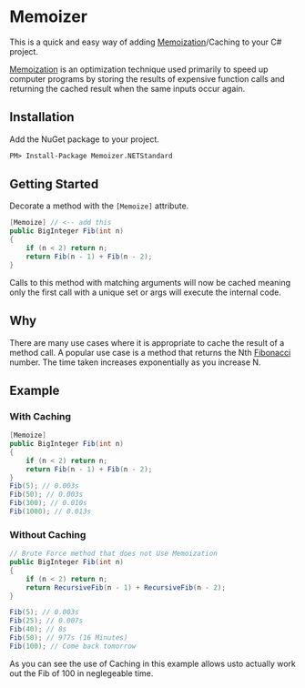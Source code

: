 # Memoizer

This is a quick and easy way of adding [Memoization](https://en.wikipedia.org/wiki/Memoization)/Caching to your C# project.

[Memoization](https://en.wikipedia.org/wiki/Memoization) is an optimization technique used primarily to speed up computer programs by storing the results of expensive function calls and returning the cached result when the same inputs occur again.

## Installation

Add the NuGet package to your project.

```ps
PM> Install-Package Memoizer.NETStandard
```
## Getting Started

Decorate a method with the `[Memoize]` attribute.  

```csharp
[Memoize] // <-- add this
public BigInteger Fib(int n)
{
    if (n < 2) return n;
    return Fib(n - 1) + Fib(n - 2);
}
```

Calls to this method with matching arguments will now be cached meaning only the first call with a unique set or args will execute the internal code.

## Why

There are many use cases where it is appropriate to cache the result of a method call.  A popular use case is a method that returns the Nth [Fibonacci](https://en.wikipedia.org/wiki/Fibonacci) number.  The time taken increases exponentially as you increase N.

## Example

### With Caching
```csharp
[Memoize]
public BigInteger Fib(int n)
{
    if (n < 2) return n;
    return Fib(n - 1) + Fib(n - 2);
}
Fib(5); // 0.003s
Fib(50); // 0.003s
Fib(300); // 0.010s
Fib(1000); // 0.013s
```

### Without Caching
```csharp
// Brute Force method that does not Use Memoization
public BigInteger Fib(int n)
{
    if (n < 2) return n;
    return RecursiveFib(n - 1) + RecursiveFib(n - 2);
}

Fib(5); // 0.003s
Fib(25); // 0.007s
Fib(40); // 8s
Fib(50); // 977s (16 Minutes)
Fib(100); // Come back tomorrow

```

As you can see the use of Caching in this example allows usto actually work out the Fib of 100 in neglegeable time.